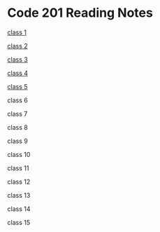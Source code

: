 # Code 201 Reading Notes

[class 1](https://github.com/bashamtg/Reading-Notes/blob/main/Code%20201/Reading%20Notes/class-01.md)

[class 2](https://github.com/bashamtg/Reading-Notes/blob/main/Code%20201/Reading%20Notes/class-02.md)

[class 3](https://github.com/bashamtg/Reading-Notes/blob/main/Code%20201/Reading%20Notes/class-03.md)

[class 4](https://github.com/bashamtg/Reading-Notes/blob/main/Code%20201/Reading%20Notes/class-04.md)

[class 5](https://github.com/bashamtg/Reading-Notes/blob/main/Code%20201/Reading%20Notes/class-05.md)

class 6

class 7

class 8

class 9

class 10

class 11

class 12

class 13

class 14

class 15

